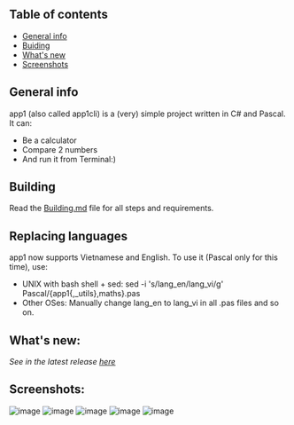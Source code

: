 ## Table of contents
* [General info](#general-info)
* [Buiding](#building)
* [What's new](#whats-new)
* [Screenshots](#screenshots)

## General info
app1 (also called app1cli) is a (very) simple project written in C# and Pascal. It can:
* Be a calculator
* Compare 2 numbers
* And run it from Terminal:)
	
## Building
Read the [Building.md](Building.md) file for all steps and requirements.

## Replacing languages
app1 now supports Vietnamese and English. To use it (Pascal only for this time), use:
* UNIX with bash shell + sed: sed -i 's/lang_en/lang_vi/g' Pascal/{app1{,_utils},maths}.pas
* Other OSes: Manually change lang_en to lang_vi in all .pas files and so on.

## What's new:
*See in the latest release [here](https://github.com/lebao3105/app1cli/releases/)*

## Screenshots:
![image](https://user-images.githubusercontent.com/77564176/139211727-06351e51-9b6b-4363-be7d-109b0597bca6.png)
![image](https://user-images.githubusercontent.com/77564176/138020987-e248b913-0680-40eb-8e90-d71848780e3f.png)
![image](https://user-images.githubusercontent.com/77564176/139212160-2cfd1b74-0f59-444d-af8f-517d3e5475df.png)
![image](https://user-images.githubusercontent.com/77564176/139212433-a15929d2-7e75-45b8-b764-f702242a56bc.png)
![image](https://user-images.githubusercontent.com/77564176/139212736-f8670679-9d78-4b28-be0b-cbc20dbb9c77.png)

